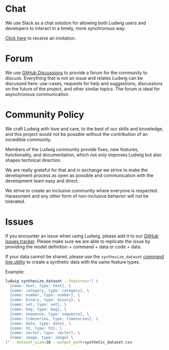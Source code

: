 # Chat

We use Slack as a chat solution for allowing both Ludwig users and developers to
interact in a timely, more synchronous way.

[Click here](https://join.slack.com/t/ludwig-ai/shared_invite/zt-mrxo87w6-DlX5~73T2B4v_g6jj0pJcQ)
to receive an invitation.

# Forum

We use [GitHub Discussions](https://github.com/ludwig-ai/ludwig/discussions) to
provide a forum for the community to discuss.
Everything that is not an issue and relates Ludwig can be discussed here:
use-cases, requests for help and suggestions, discussions on the future of the
project, and other similar topics. The forum is ideal for asynchronous
communication.

# Community Policy

We craft Ludwig with love and care, to the best of our skills and knowledge, and
this project would not be possible without the contribution of an incredible
community.

Members of the Ludwig community provide fixes, new features, functionality, and
documentation, which not only improves Ludwig but also shapes technical
direction.

We are really grateful for that and in exchange we strive to make the
development process as open as possible and communication with the development
team easy and direct.

We strive to create an inclusive community where everyone is respected.
Harassment and any other form of non-inclusive behavior will not be tolerated.

# Issues

If you encounter an issue when using Ludwig, please add it to our
[GitHub Issues tracker](https://github.com/ludwig-ai/ludwig/issues).
Please make sure we are able to replicate the issue by providing the model
definition + command + data or code + data.

If your data cannot be shared, please use the `synthesize_dataset` [command line
utility](https://ludwig.ai/latest/user_guide/command_line_interface/#synthesize_dataset) to create
a synthetic data with the same feature types.

Example:

```sh
ludwig synthesize_dataset --features="[ \
  {name: text, type: text}, \
  {name: category, type: category}, \
  {name: number, type: number}, \
  {name: binary, type: binary}, \
  {name: set, type: set}, \
  {name: bag, type: bag}, \
  {name: sequence, type: sequence}, \
  {name: timeseries, type: timeseries}, \
  {name: date, type: date}, \
  {name: h3, type: h3}, \
  {name: vector, type: vector}, \
  {name: image, type: image} \
]" --dataset_size=10 --output_path=synthetic_dataset.csv
```
